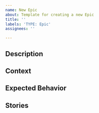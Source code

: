 ```yaml
---
name: New Epic
about: Template for creating a new Epic
title: ''
labels: 'TYPE: Epic'
assignees: ''

---
```


## Description


## Context


## Expected Behavior


## Stories
